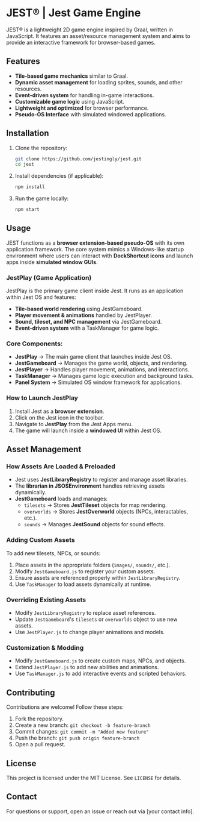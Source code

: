 # JEST® | Jest Game Engine

JEST® is a lightweight 2D game engine inspired by Graal, written in JavaScript. It features an asset/resource management system and aims to provide an interactive framework for browser-based games.

## Features

- **Tile-based game mechanics** similar to Graal.
- **Dynamic asset management** for loading sprites, sounds, and other resources.
- **Event-driven system** for handling in-game interactions.
- **Customizable game logic** using JavaScript.
- **Lightweight and optimized** for browser performance.
- **Pseudo-OS Interface** with simulated windowed applications.

## Installation

1. Clone the repository:
   ```sh
   git clone https://github.com/jestingly/jest.git
   cd jest
   ```
2. Install dependencies (if applicable):
   ```sh
   npm install
   ```
3. Run the game locally:
   ```sh
   npm start
   ```

## Usage

JEST functions as a **browser extension-based pseudo-OS** with its own application framework. The core system mimics a Windows-like startup environment where users can interact with **DockShortcut icons** and launch apps inside **simulated window GUIs**.

### **JestPlay (Game Application)**

JestPlay is the primary game client inside Jest. It runs as an application within Jest OS and features:

- **Tile-based world rendering** using JestGameboard.
- **Player movement & animations** handled by JestPlayer.
- **Sound, tileset, and NPC management** via JestGameboard.
- **Event-driven system** with a TaskManager for game logic.

### **Core Components:**

- **JestPlay** → The main game client that launches inside Jest OS.
- **JestGameboard** → Manages the game world, objects, and rendering.
- **JestPlayer** → Handles player movement, animations, and interactions.
- **TaskManager** → Manages game logic execution and background tasks.
- **Panel System** → Simulated OS window framework for applications.

### **How to Launch JestPlay**

1. Install Jest as a **browser extension**.
2. Click on the Jest icon in the toolbar.
3. Navigate to **JestPlay** from the Jest Apps menu.
4. The game will launch inside a **windowed UI** within Jest OS.

## Asset Management

### **How Assets Are Loaded & Preloaded**

- Jest uses **JestLibraryRegistry** to register and manage asset libraries.
- The **librarian in JSOSEnvironment** handles retrieving assets dynamically.
- **JestGameboard** loads and manages:
  - `tilesets` → Stores **JestTileset** objects for map rendering.
  - `overworlds` → Stores **JestOverworld** objects (NPCs, interactables, etc.).
  - `sounds` → Manages **JestSound** objects for sound effects.

### **Adding Custom Assets**

To add new tilesets, NPCs, or sounds:

1. Place assets in the appropriate folders (`images/`, `sounds/`, etc.).
2. Modify `JestGameboard.js` to register your custom assets.
3. Ensure assets are referenced properly within `JestLibraryRegistry`.
4. Use `TaskManager` to load assets dynamically at runtime.

### **Overriding Existing Assets**

- Modify `JestLibraryRegistry` to replace asset references.
- Update `JestGameboard`'s `tilesets` or `overworlds` object to use new assets.
- Use `JestPlayer.js` to change player animations and models.

### **Customization & Modding**

- Modify `JestGameboard.js` to create custom maps, NPCs, and objects.
- Extend `JestPlayer.js` to add new abilities and animations.
- Use `TaskManager.js` to add interactive events and scripted behaviors.

## Contributing

Contributions are welcome! Follow these steps:

1. Fork the repository.
2. Create a new branch: `git checkout -b feature-branch`
3. Commit changes: `git commit -m "Added new feature"`
4. Push the branch: `git push origin feature-branch`
5. Open a pull request.

## License

This project is licensed under the MIT License. See `LICENSE` for details.

## Contact

For questions or support, open an issue or reach out via [your contact info].
